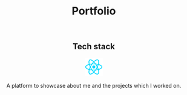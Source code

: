 <div align="center">
    <h1>Portfolio</h1>
    <a href="">
        <img src="">
    </a>
    <h2>Tech stack</h2>
    <img src="https://github.com/itsbibeksaini/portfolio/blob/main/.github/images/react.png">
    <p>A platform to showcase about me and the projects which I worked on.</p>
</div>

